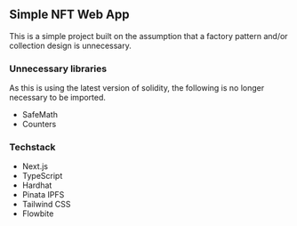 ## Simple NFT Web App

This is a simple project built on the assumption that a factory pattern and/or collection design is unnecessary.

### Unnecessary libraries
As this is using the latest version of solidity, the following is no longer necessary to be imported.
- SafeMath
- Counters

### Techstack
- Next.js
- TypeScript
- Hardhat
- Pinata IPFS
- Tailwind CSS
- Flowbite
